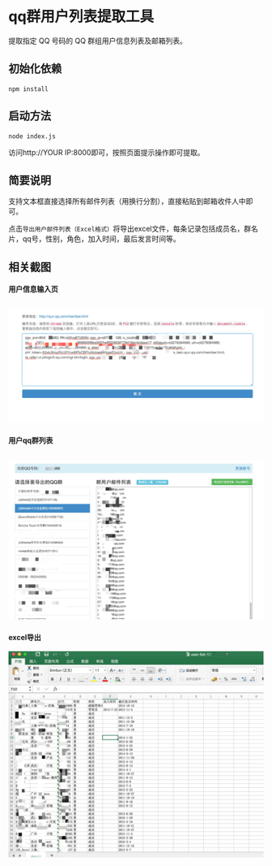 # qq群用户列表提取工具
提取指定 QQ 号码的 QQ 群组用户信息列表及邮箱列表。

## 初始化依赖
```
npm install
```

## 启动方法

```
node index.js
```

访问http://YOUR IP:8000即可，按照页面提示操作即可提取。

## 简要说明
支持文本框直接选择所有邮件列表（用换行分割），直接粘贴到邮箱收件人中即可。

点击`导出用户邮件列表（Excel格式）`将导出excel文件，每条记录包括成员名，群名片，qq号，性别，角色，加入时间，最后发言时间等。

## 相关截图

#### 用户信息输入页
![用户信息输入页面](screenshot/p1.png)
---
#### 用户qq群列表
![用户qq群列表](screenshot/p2.png)
---
#### excel导出
![excel导出](screenshot/p3.png)
